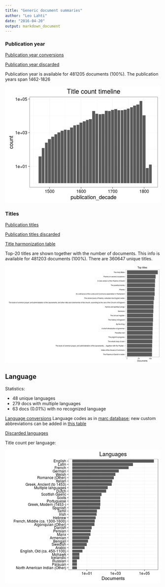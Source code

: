 ```yaml
---
title: "Generic document summaries"
author: "Leo Lahti"
date: "2016-04-20"
output: markdown_document
---
```



### Publication year

[Publication year conversions](output.tables/publication_year_conversion.csv)

[Publication year discarded](output.tables/publication_year_discarded.csv)

Publication year is available for 481205 documents (100%). The publication years span 1462-1826

![plot of chunk summarypublicationyear](figure/summarypublicationyear-1.png)


### Titles

[Publication titles](output.tables/title_accepted.csv)

[Publication titles discarded](output.tables/title_discarded.csv)

[Title harmonization table](output.tables/title_conversion_nontrivial.csv)

Top-20 titles are shown together with the number of documents. This info is available for 481203 documents (100%). There are 360647 unique titles.

![plot of chunk summarytitle](figure/summarytitle-1.png)

## Language

Statistics:

 * 48 unique languages
 * 279 docs with multiple languages
 * 63 docs (0.01%) with no recognized language 
 
[Language conversions](output.tables/language_conversions.csv) Language codes as in [marc database](http://www.loc.gov/marc/languages/language_code.html); new custom abbreviations can be added in [this table](https://github.com/rOpenGov/bibliographica/blob/master/inst/extdata/language_abbreviations.csv)

[Discarded languages](output.tables/language_discarded.csv)

Title count per language:

![plot of chunk summarylang](figure/summarylang-1.png)

